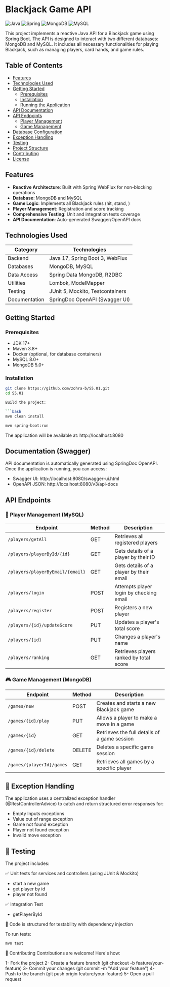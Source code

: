 # Blackjack Game API

![Java](https://img.shields.io/badge/java-%23ED8B00.svg?style=for-the-badge&logo=openjdk&logoColor=white)
![Spring](https://img.shields.io/badge/spring-%236DB33F.svg?style=for-the-badge&logo=spring&logoColor=white)
![MongoDB](https://img.shields.io/badge/MongoDB-%234ea94b.svg?style=for-the-badge&logo=mongodb&logoColor=white)
![MySQL](https://img.shields.io/badge/mysql-%2300f.svg?style=for-the-badge&logo=mysql&logoColor=white)

This project implements a reactive Java API for a Blackjack game using Spring Boot. The API is designed to interact with two different databases: MongoDB and MySQL. It includes all necessary functionalities for playing Blackjack, such as managing players, card hands, and game rules.

## Table of Contents
- [Features](#features)
- [Technologies Used](#technologies-used)
- [Getting Started](#getting-started)
  - [Prerequisites](#prerequisites)
  - [Installation](#installation)
  - [Running the Application](#running-the-application)
- [API Documentation](#api-documentation)
- [API Endpoints](#api-endpoints)
  - [Player Management](#player-management)
  - [Game Management](#game-management)
- [Database Configuration](#database-configuration)
- [Exception Handling](#exception-handling)
- [Testing](#testing)
- [Project Structure](#project-structure)
- [Contributing](#contributing)
- [License](#license)

## Features
- **Reactive Architecture**: Built with Spring WebFlux for non-blocking operations
- **Database**: MongoDB and MySQL
- **Game Logic**: Implements all Blackjack rules (hit, stand, )
- **Player Management**: Registration and score tracking
- **Comprehensive Testing**: Unit and integration tests coverage
- **API Documentation**: Auto-generated Swagger/OpenAPI docs

## Technologies Used
| Category        | Technologies                          |
|-----------------|--------------------------------------|
| Backend         | Java 17, Spring Boot 3, WebFlux      |
| Databases       | MongoDB, MySQL                       |
| Data Access     | Spring Data MongoDB, R2DBC           |
| Utilities       | Lombok, ModelMapper                  |
| Testing         | JUnit 5, Mockito, Testcontainers     |
| Documentation   | SpringDoc OpenAPI (Swagger UI)       |

## Getting Started

### Prerequisites
- JDK 17+
- Maven 3.8+
- Docker (optional, for database containers)
- MySQL 8.0+
- MongoDB 5.0+

### Installation

   ```bash
   git clone https://github.com/zohra-b/S5.01.git
   cd S5.01

   Build the project:

   ```bash
mvn clean install
```
   ```bash
mvn spring-boot:run
```

The application will be available at: http://localhost:8080

## Documentation (Swagger)

API documentation is automatically generated using SpringDoc OpenAPI. Once the application is running, you can access:

- Swagger UI: http://localhost:8080/swagger-ui.html
- OpenAPI JSON: http://localhost:8080/v3/api-docs


## API Endpoints
### 🧑 Player Management (MySQL)

| Endpoint                     | Method | Description                                  |
|------------------------------|--------|----------------------------------------------|
| `/players/getAll`            | GET    | Retrieves all registered players             |
| `/players/playerById/{id}`   | GET    | Gets details of a player by their ID         |
| `/players/playerByEmail/{email}` | GET | Gets details of a player by their email      |
| `/players/login`             | POST   | Attempts player login by checking email      |
| `/players/register`          | POST   | Registers a new player                       |
| `/players/{id}/updateScore`  | PUT    | Updates a player's total score               |
| `/players/{id}`              | PUT    | Changes a player's name                      |
| `/players/ranking`           | GET    | Retrieves players ranked by total score      |

### 🎮 Game Management (MongoDB)

| Endpoint                     | Method | Description                                  |
|------------------------------|--------|----------------------------------------------|
| `/games/new`                 | POST   | Creates and starts a new Blackjack game      |
| `/games/{id}/play`           | PUT    | Allows a player to make a move in a game     |
| `/games/{id}`                | GET    | Retrieves the full details of a game session |
| `/games/{id}/delete`         | DELETE | Deletes a specific game session              |
| `/games/{playerId}/games`    | GET    | Retrieves all games by a specific player     |


## 🛑 Exception Handling
The application uses a centralized exception handler (@RestControllerAdvice) to catch and return structured error responses for:
+ Empty Inputs exceptions
+ Value out of range exception
+ Game not found exception
+ Player not found exception
+ Invalid move exception

##  🧪 Testing
The project includes:

✅ Unit tests for services and controllers (using JUnit & Mockito)
- start a new game
- get player by id
- player not found

✅ Integration Test
- getPlayerById
  
🧱 Code is structured for testability with dependency injection

To run tests:
 ```bash
mvn test
 ```


🤝 Contributing
Contributions are welcome! Here's how:

1- Fork the project
2- Create a feature branch (git checkout -b feature/your-feature)
3- Commit your changes (git commit -m "Add your feature")
4- Push to the branch (git push origin feature/your-feature)
5- Open a pull request
